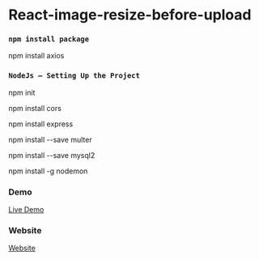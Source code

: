 # React-image-resize-before-upload

### `npm install package`

npm install axios

### `NodeJs — Setting Up the Project`

npm init

npm install cors

npm install express

npm install --save multer

npm install --save mysql2

npm install -g nodemon


### Demo

<a href="https://youtu.be/1KZ-tJRLU5I" rel="nofollow"> Live Demo </a>

### Website
<a href="https://codeat21.com/react-image-upload-and-preview/" rel="nofollow"> Website </a>
